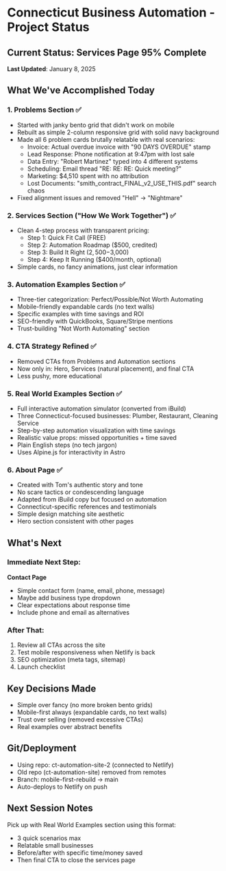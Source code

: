 # Connecticut Business Automation - Project Status

## Current Status: Services Page 95% Complete
**Last Updated**: January 8, 2025

## What We've Accomplished Today

### 1. Problems Section ✅
- Started with janky bento grid that didn't work on mobile
- Rebuilt as simple 2-column responsive grid with solid navy background
- Made all 6 problem cards brutally relatable with real scenarios:
  - Invoice: Actual overdue invoice with "90 DAYS OVERDUE" stamp
  - Lead Response: Phone notification at 9:47pm with lost sale
  - Data Entry: "Robert Martinez" typed into 4 different systems
  - Scheduling: Email thread "RE: RE: RE: Quick meeting?"
  - Marketing: $4,510 spent with no attribution
  - Lost Documents: "smith_contract_FINAL_v2_USE_THIS.pdf" search chaos
- Fixed alignment issues and removed "Hell" → "Nightmare"

### 2. Services Section ("How We Work Together") ✅
- Clean 4-step process with transparent pricing:
  - Step 1: Quick Fit Call (FREE)
  - Step 2: Automation Roadmap ($500, credited)
  - Step 3: Build It Right ($2,500-$3,000)
  - Step 4: Keep It Running ($400/month, optional)
- Simple cards, no fancy animations, just clear information

### 3. Automation Examples Section ✅
- Three-tier categorization: Perfect/Possible/Not Worth Automating
- Mobile-friendly expandable cards (no text walls)
- Specific examples with time savings and ROI
- SEO-friendly with QuickBooks, Square/Stripe mentions
- Trust-building "Not Worth Automating" section

### 4. CTA Strategy Refined ✅
- Removed CTAs from Problems and Automation sections
- Now only in: Hero, Services (natural placement), and final CTA
- Less pushy, more educational

### 5. Real World Examples Section ✅
- Full interactive automation simulator (converted from iBuild)
- Three Connecticut-focused businesses: Plumber, Restaurant, Cleaning Service
- Step-by-step automation visualization with time savings
- Realistic value props: missed opportunities + time saved
- Plain English steps (no tech jargon)
- Uses Alpine.js for interactivity in Astro

### 6. About Page ✅
- Created with Tom's authentic story and tone
- No scare tactics or condescending language
- Adapted from iBuild copy but focused on automation
- Connecticut-specific references and testimonials
- Simple design matching site aesthetic
- Hero section consistent with other pages

## What's Next

### Immediate Next Step:
**Contact Page** 
- Simple contact form (name, email, phone, message)
- Maybe add business type dropdown
- Clear expectations about response time
- Include phone and email as alternatives

### After That:
1. Review all CTAs across the site
2. Test mobile responsiveness when Netlify is back
3. SEO optimization (meta tags, sitemap)
4. Launch checklist

## Key Decisions Made
- Simple over fancy (no more broken bento grids)
- Mobile-first always (expandable cards, no text walls)
- Trust over selling (removed excessive CTAs)
- Real examples over abstract benefits

## Git/Deployment
- Using repo: ct-automation-site-2 (connected to Netlify)
- Old repo (ct-automation-site) removed from remotes
- Branch: mobile-first-rebuild → main
- Auto-deploys to Netlify on push

## Next Session Notes
Pick up with Real World Examples section using this format:
- 3 quick scenarios max
- Relatable small businesses
- Before/after with specific time/money saved
- Then final CTA to close the services page